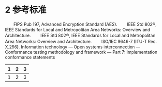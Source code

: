 # 2 参考标准

　　FIPS Pub 197, Advanced Encryption Standard (AES).
　　IEEE Std 802®, IEEE Standards for Local and Metropolitan Area Networks: Overview and Architecture.
　　IEEE Std 802®, IEEE Standards for Local and Metropolitan Area Networks: Overview and Architecture.
　　ISO/IEC 9646-7 (ITU-T Rec. X.296), Information technology — Open systems interconnection —Conformance testing methodology and framework — Part 7: Implementation conformance statements

1 | 2 | 3
--- | --- | ---
1 | 2 | 3
